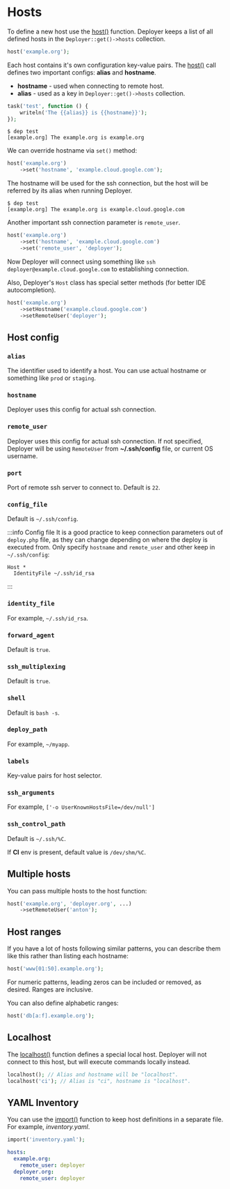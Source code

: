 # Hosts

To define a new host use the [host()](api.md#host) function. Deployer keeps a list of
all defined hosts in the `Deployer::get()->hosts` collection.

```php
host('example.org');
```

Each host contains it's own configuration key-value pairs. The [host()](api.md#host)
call defines two important configs: **alias** and **hostname**.

- **hostname** - used when connecting to remote host.
- **alias** - used as a key in `Deployer::get()->hosts` collection.

```php
task('test', function () {
    writeln('The {{alias}} is {{hostname}}');
});
```

```
$ dep test
[example.org] The example.org is example.org
```

We can override hostname via `set()` method:

```php
host('example.org')
    ->set('hostname', 'example.cloud.google.com');
```

The hostname will be used for the ssh connection, but the host will be referred
by its alias when running Deployer.

```
$ dep test
[example.org] The example.org is example.cloud.google.com
```

Another important ssh connection parameter is `remote_user`.

```php
host('example.org')
    ->set('hostname', 'example.cloud.google.com')
    ->set('remote_user', 'deployer');
```

Now Deployer will connect using something like
`ssh deployer@example.cloud.google.com` to establishing connection.

Also, Deployer's `Host` class has special setter methods (for better IDE
autocompletion).

```php
host('example.org')
    ->setHostname('example.cloud.google.com')
    ->setRemoteUser('deployer');
```

## Host config

### `alias`

The identifier used to identify a host. 
You can use actual hostname or something like `prod` or `staging`.

### `hostname` 

Deployer uses this config for actual ssh connection.

### `remote_user` 

Deployer uses this config for actual ssh connection. If not specified, 
Deployer will be using `RemoteUser` from **~/.ssh/config** file, or current
OS username.

### `port` 

Port of remote ssh server to connect to. Default is `22`.

### `config_file` 

Default is `~/.ssh/config`.

:::info Config file
It is a good practice to keep connection parameters out of `deploy.php` file, as
they can change depending on where the deploy is executed from. Only specify
`hostname` and `remote_user` and other keep in `~/.ssh/config`:

```
Host *
  IdentityFile ~/.ssh/id_rsa
```
:::

### `identity_file` 

For example, `~/.ssh/id_rsa`.

### `forward_agent` 

Default is `true`.

### `ssh_multiplexing` 

Default is `true`.

### `shell` 

Default is `bash -s`.

### `deploy_path` 

For example, `~/myapp`.

### `labels` 

Key-value pairs for host selector.

### `ssh_arguments` 

For example, `['-o UserKnownHostsFile=/dev/null']`

### `ssh_control_path`

Default is `~/.ssh/%C`.

If **CI** env is present, default value is `/dev/shm/%C`. 

## Multiple hosts

You can pass multiple hosts to the host function:

```php
host('example.org', 'deployer.org', ...)
    ->setRemoteUser('anton');
```

## Host ranges

If you have a lot of hosts following similar patterns, you can describe them
like this rather than listing each hostname:

```php
host('www[01:50].example.org');
```

For numeric patterns, leading zeros can be included or removed, as desired.
Ranges are inclusive.

You can also define alphabetic ranges:

```php
host('db[a:f].example.org');
```

## Localhost

The [localhost()](api.md#localhost) function defines a special local host.
Deployer will not connect to this host, but will execute commands locally instead.

```php
localhost(); // Alias and hostname will be "localhost".
localhost('ci'); // Alias is "ci", hostname is "localhost".
```

## YAML Inventory

You can use the [import()](api.md#import) function to keep host definitions in a
separate file. For example, *inventory.yaml*.

```php title="deploy.php"
import('inventory.yaml');
```

```yaml title="inventory.yaml"
hosts:
  example.org:
    remote_user: deployer
  deployer.org:
    remote_user: deployer
```
